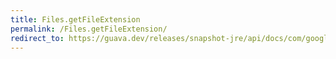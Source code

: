 ```yaml
---
title: Files.getFileExtension
permalink: /Files.getFileExtension/
redirect_to: https://guava.dev/releases/snapshot-jre/api/docs/com/google/common/io/Files.html#getFileExtension-java.lang.String-
---
```

